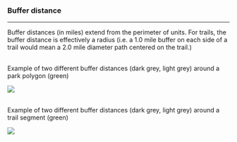 
### Buffer distance

-----

Buffer distances (in miles) extend from the perimeter of units. For
trails, the buffer distance is effectively a radius (i.e. a 1.0 mile
buffer on each side of a trail would mean a 2.0 mile diameter path
centered on the trail.) <br><br>

Example of two different buffer distances (dark grey, light grey) around
a park polygon (green)

![](/Users/escheh/Documents/GitHub/regionalparks.acs/inst/app/www/BufferHelp_files/figure-gfm/unnamed-chunk-2-1.png)<!-- -->

<br> Example of two different buffer distances (dark grey, light grey)
around a trail segment (green) <br>

![](/Users/escheh/Documents/GitHub/regionalparks.acs/inst/app/www/BufferHelp_files/figure-gfm/unnamed-chunk-3-1.png)<!-- -->

